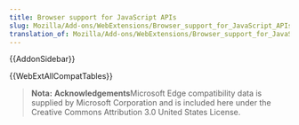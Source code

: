 ```yaml
---
title: Browser support for JavaScript APIs
slug: Mozilla/Add-ons/WebExtensions/Browser_support_for_JavaScript_APIs
translation_of: Mozilla/Add-ons/WebExtensions/Browser_support_for_JavaScript_APIs
---
```

{{AddonSidebar}}

{{WebExtAllCompatTables}}

> **Nota:** **Acknowledgements**Microsoft Edge compatibility data is supplied by Microsoft Corporation and is included here under the Creative Commons Attribution 3.0 United States License.

